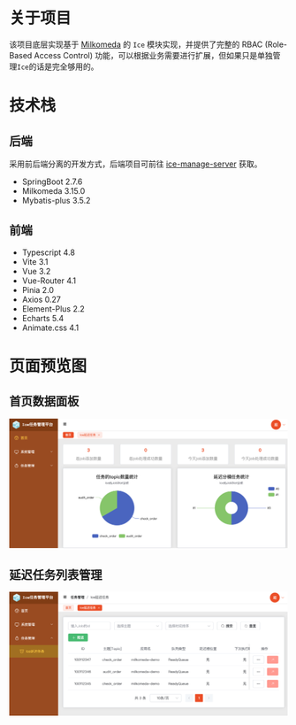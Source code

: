 # 关于项目

该项目底层实现基于 [Milkomeda](https://github.com/yizzuide/Milkomeda) 的 <code>Ice</code> 模块实现，并提供了完整的 RBAC (Role-Based Access Control) 功能，可以根据业务需要进行扩展，但如果只是单独管理<code>Ice</code>的话是完全够用的。

# 技术栈

## 后端

采用前后端分离的开发方式，后端项目可前往 [ice-manage-server](https://github.com/yizzuide/ice-manage-server) 获取。

- SpringBoot 2.7.6
- Milkomeda 3.15.0
- Mybatis-plus 3.5.2

## 前端

- Typescript 4.8
- Vite 3.1
- Vue 3.2
- Vue-Router 4.1
- Pinia 2.0
- Axios 0.27
- Element-Plus 2.2
- Echarts 5.4
- Animate.css 4.1

# 页面预览图

## 首页数据面板

<img width="640px" src="./preview/manage_board.png">

## 延迟任务列表管理

<img width="640px" src="./preview/manage_ice.png">
